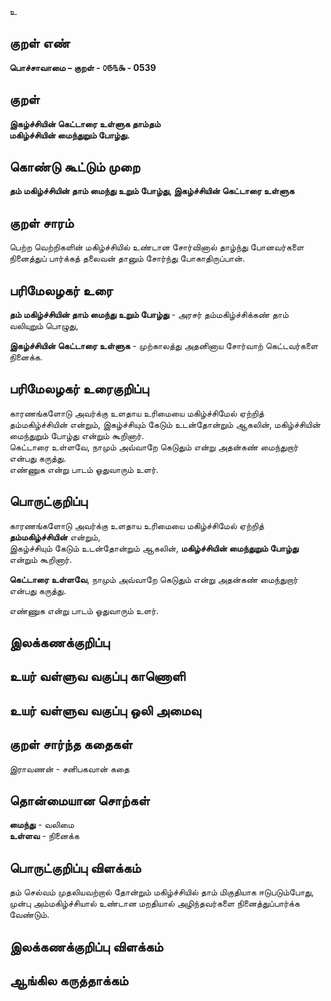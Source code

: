 உ

## குறள் எண் 

**பொச்சாவாமை  – குறள் - ௦௫௩௯ - 0539**  

## குறள் 

**இகழ்ச்சியின் கெட்டாரை உள்ளுக தாம்தம்  
மகிழ்ச்சியின் மைந்துறும் போழ்து.**

## கொண்டு கூட்டும் முறை

**தம் மகிழ்ச்சியின் தாம் மைந்து உறும் போழ்து, இகழ்ச்சியின் கெட்டாரை உள்ளுக** 

## குறள் சாரம் 

 பெற்ற வெற்றிகளின் மகிழ்ச்சியில் உண்டான சோர்வினால் தாழ்ந்து போனவர்களை நினைத்துப் பார்க்கத் தலைவன் தானும் சோர்ந்து போகாதிருப்பான்.   

## பரிமேலழகர் உரை

**தம் மகிழ்ச்சியின் தாம் மைந்து உறும் போழ்து** - அரசர் தம்மகிழ்ச்சிக்கண் தாம் வலியுறும் பொழுது,  

**இகழ்ச்சியின் கெட்டாரை உள்ளுக** - முற்காலத்து அதனினாய சோர்வாற் கெட்டவர்களை நினைக்க.   

## பரிமேலழகர் உரைகுறிப்பு   

காரணங்களோடு அவர்க்கு உளதாய உரிமையை மகிழ்ச்சிமேல் ஏற்றித் தம்மகிழ்ச்சியின் என்றும், இகழ்ச்சியும் கேடும் உடன்தோன்றும் ஆகலின், மகிழ்ச்சியின் மைந்துறும் போழ்து என்றும் கூறினார்.  
கெட்டாரை உள்ளவே, நாமும் அவ்வாறே கெடுதும் என்று அதன்கண் மைந்துறார் என்பது கருத்து.  
எண்ணுக என்று பாடம் ஓதுவாரும் உளர்.  

## பொருட்குறிப்பு 

காரணங்களோடு அவர்க்கு உளதாய உரிமையை மகிழ்ச்சிமேல் ஏற்றித் **தம்மகிழ்ச்சியின்** என்றும்,  
இகழ்ச்சியும் கேடும் உடன்தோன்றும் ஆகலின், **மகிழ்ச்சியின் மைந்துறும் போழ்து** என்றும் கூறினார்.  

**கெட்டாரை உள்ளவே**, நாமும் அவ்வாறே கெடுதும் என்று அதன்கண் மைந்துறார் என்பது கருத்து.  

எண்ணுக என்று பாடம் ஓதுவாரும் உளர்.  

## இலக்கணக்குறிப்பு  


## உயர் வள்ளுவ வகுப்பு காணொளி


## உயர் வள்ளுவ வகுப்பு ஒலி அமைவு 

 
## குறள் சார்ந்த கதைகள் 

இராவணன் - சனிபகவான் கதை   

## தொன்மையான சொற்கள்

**மைந்து** - வலிமை   
**உள்ளவ** - நினைக்க   

## பொருட்குறிப்பு விளக்கம்

தம் செல்வம் முதலியவற்றால் தோன்றும் மகிழ்ச்சியில் தாம் மிகுதியாக ஈடுபடும்போது,  
முன்பு அம்மகிழ்ச்சியால் உண்டான மறதியால் அழிந்தவர்களை நினைத்துப்பார்க்க வேண்டும்.

## இலக்கணக்குறிப்பு விளக்கம்


## ஆங்கில கருத்தாக்கம் 


